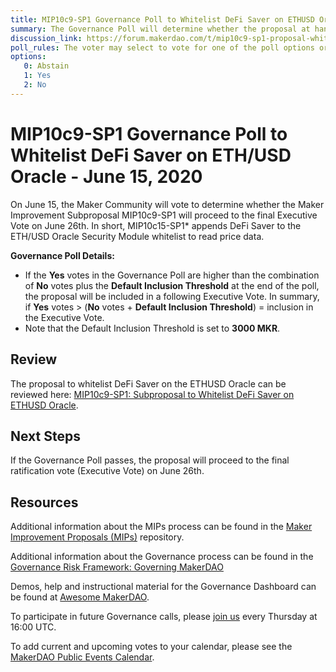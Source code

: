 ```yaml
---
title: MIP10c9-SP1 Governance Poll to Whitelist DeFi Saver on ETHUSD Oracle - June 15, 2020
summary: The Governance Poll will determine whether the proposal at hand will proceed to an Executive Vote. 
discussion_link: https://forum.makerdao.com/t/mip10c9-sp1-proposal-whitelist-defi-saver-on-ethusd-oracle/2517
poll_rules: The voter may select to vote for one of the poll options or they may elect to abstain from the poll entirely
options:
   0: Abstain
   1: Yes
   2: No
---
```

# MIP10c9-SP1 Governance Poll to Whitelist DeFi Saver on ETH/USD Oracle - June 15, 2020

On June 15, the Maker Community will vote to determine whether the Maker Improvement Subproposal MIP10c9-SP1 will proceed to the final Executive Vote on June 26th. In short, MIP10c15-SP1* appends DeFi Saver to the ETH/USD Oracle Security Module whitelist to read price data.

**Governance Poll Details:**

- If the **Yes** votes in the Governance Poll are higher than the combination of **No** votes plus the **Default Inclusion Threshold** at the end of the poll, the proposal will be included in a following Executive Vote. In summary, if **Yes** votes > (**No** votes + **Default Inclusion Threshold**) = inclusion in the Executive Vote.
- Note that the Default Inclusion Threshold is set to **3000 MKR**.

## Review

The proposal to whitelist DeFi Saver on the ETHUSD Oracle can be reviewed here: [MIP10c9-SP1: Subproposal to Whitelist DeFi Saver on ETHUSD Oracle](https://forum.makerdao.com/t/mip10c9-sp1-proposal-whitelist-defi-saver-on-ethusd-oracle/2517).

## Next Steps

If the Governance Poll passes, the proposal will proceed to the final ratification vote (Executive Vote) on June 26th.

## Resources

Additional information about the MIPs process can be found in the [Maker Improvement Proposals (MIPs)](https://github.com/makerdao/mips) repository.

Additional information about the Governance process can be found in the [Governance Risk Framework: Governing MakerDAO](https://community-development.makerdao.com/governance/governance-risk-framework)

Demos, help and instructional material for the Governance Dashboard can be found at [Awesome MakerDAO](https://awesome.makerdao.com/#voting).

To participate in future Governance calls, please [join us](https://community-development.makerdao.com/governance/governance-and-risk-meetings) every Thursday at 16:00 UTC.

To add current and upcoming votes to your calendar, please see the [MakerDAO Public Events Calendar](https://calendar.google.com/calendar/embed?src=makerdao.com_3efhm2ghipksegl009ktniomdk%40group.calendar.google.com&ctz=America%2FLos_Angeles).

